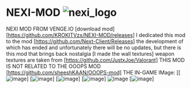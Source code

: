 # NEXI-MOD ![nexi_logo](https://github.com/KROKITVzx/NEXI-MOD/assets/155387562/f76f9a3d-b7c5-4f16-8738-a321f5de81e7)

NEXI MOD FROM VENGE.IO [download mod] [https://github.com/KROKITVzx/NEXI-MOD/releases]
I dedicated this mod to the mod [https://github.com/Next-Client/Releases] the development of which has ended and unfortunately there will be no updates, but there is this mod that brings back nostalgia [I made the wall textures] weapon textures are taken from [https://github.com/JustxJoe/Valorant]
THIS MOD IS NOT RELATED TO THE OOOPS MOD [https://github.com/sheeshKAAN/OOOPS-mod]
THE IN-GAME IMage:
[[![image](https://github.com/KROKITVzx/NEXI-MOD/assets/155387562/562e1106-7347-491b-917c-e078f059f256)]
[![image](https://github.com/KROKITVzx/NEXI-MOD/assets/155387562/b874dcde-1198-4883-a6e5-c76d042fee55)]
[![image](https://github.com/KROKITVzx/NEXI-MOD/assets/155387562/7e6aaf9b-0258-4de7-aba6-7ad24177437d)]
[![image](https://github.com/KROKITVzx/NEXI-MOD/assets/155387562/c1ce7030-00d8-4c12-ad66-044e0b149e16)]
![image](https://github.com/KROKITVzx/NEXI-MOD/assets/155387562/fe80eebd-d853-41fd-aa30-8c3095cbaf6e)
[![image](https://github.com/KROKITVzx/NEXI-MOD/assets/155387562/8cad9f9a-0d39-409f-b874-95e3ca950b3b)]

